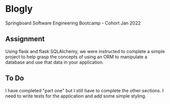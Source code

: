 # Blogly
Springboard Software Engineering Bootcamp - Cohort Jan 2022

## Assignment
Using flask and flask SQLAlchemy, we were instructed to complete a simple project to help grasp the concepts of using an ORM to manipulate a database and use that data in your application.

## To Do
I have completed "part one" but I still have to complete the other sections. I need to write tests for the application and add some simple styling.
